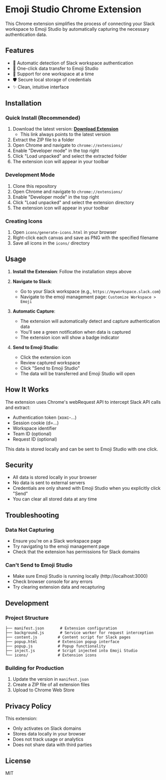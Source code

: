 # Emoji Studio Chrome Extension

This Chrome extension simplifies the process of connecting your Slack workspace to Emoji Studio by automatically capturing the necessary authentication data.

## Features

- 🔐 Automatic detection of Slack workspace authentication
- 🎯 One-click data transfer to Emoji Studio
- 🔄 Support for one workspace at a time
- 🛡️ Secure local storage of credentials
- ✨ Clean, intuitive interface

## Installation

### Quick Install (Recommended)

1. Download the latest version: [**Download Extension**](https://chromewebstore.google.com/detail/jpfabnpgomjgomlndffnpcceljgopgoa?utm_source=item-share-cb)
   - This link always points to the latest version
2. Extract the ZIP file to a folder
3. Open Chrome and navigate to `chrome://extensions/`
4. Enable "Developer mode" in the top right
5. Click "Load unpacked" and select the extracted folder
6. The extension icon will appear in your toolbar

### Development Mode

1. Clone this repository
2. Open Chrome and navigate to `chrome://extensions/`
3. Enable "Developer mode" in the top right
4. Click "Load unpacked" and select the extension directory
5. The extension icon will appear in your toolbar

### Creating Icons

1. Open `icons/generate-icons.html` in your browser
2. Right-click each canvas and save as PNG with the specified filename
3. Save all icons in the `icons/` directory

## Usage

1. **Install the Extension**: Follow the installation steps above

2. **Navigate to Slack**: 
   - Go to your Slack workspace (e.g., `https://myworkspace.slack.com`)
   - Navigate to the emoji management page: `Customize Workspace > Emoji`

3. **Automatic Capture**: 
   - The extension will automatically detect and capture authentication data
   - You'll see a green notification when data is captured
   - The extension icon will show a badge indicator

4. **Send to Emoji Studio**:
   - Click the extension icon
   - Review captured workspace
   - Click "Send to Emoji Studio"
   - The data will be transferred and Emoji Studio will open

## How It Works

The extension uses Chrome's webRequest API to intercept Slack API calls and extract:
- Authentication token (xoxc-...)
- Session cookie (d=...)
- Workspace identifier
- Team ID (optional)
- Request ID (optional)

This data is stored locally and can be sent to Emoji Studio with one click.

## Security

- All data is stored locally in your browser
- No data is sent to external servers
- Credentials are only shared with Emoji Studio when you explicitly click "Send"
- You can clear all stored data at any time

## Troubleshooting

### Data Not Capturing
- Ensure you're on a Slack workspace page
- Try navigating to the emoji management page
- Check that the extension has permissions for Slack domains

### Can't Send to Emoji Studio
- Make sure Emoji Studio is running locally (http://localhost:3000)
- Check browser console for any errors
- Try clearing extension data and recapturing

## Development

### Project Structure
```
├── manifest.json       # Extension configuration
├── background.js       # Service worker for request interception
├── content.js         # Content script for Slack pages
├── popup.html         # Extension popup interface
├── popup.js           # Popup functionality
├── inject.js          # Script injected into Emoji Studio
└── icons/             # Extension icons
```

### Building for Production
1. Update the version in `manifest.json`
2. Create a ZIP file of all extension files
3. Upload to Chrome Web Store

## Privacy Policy

This extension:
- Only activates on Slack domains
- Stores data locally in your browser
- Does not track usage or analytics
- Does not share data with third parties

## License

MIT